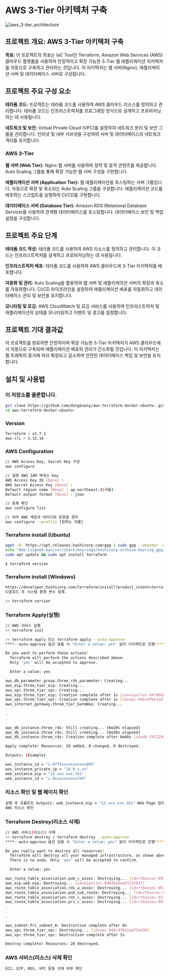 # AWS 3-Tier 아키텍처 구축
![aws_3-tier_architecture](https://github.com/dongkoony/aws_3_tier/assets/109497684/8f63b8aa-ed96-4588-9ca5-d644446fec4c)

## 프로젝트 개요: AWS 3-Tier 아키텍처 구축
**목표:**
이 프로젝트의 목표는 IaC Tool인 Terraform, Amazon Web Services (AWS) 클라우드 플랫폼을 사용하여 안정적이고 확장 가능한 3-Tier 웹 애플리케이션 아키텍처를 자동으로 구축하고 관리하는 것입니다. 이 아키텍처는 웹 서버(Nginx), 애플리케이션 서버 및 데이터베이스 서버로 구성됩니다.

## 프로젝트 주요 구성 요소

**테라폼 코드:**
프로젝트는 테라폼 코드를 사용하여 AWS 클라우드 리소스를 정의하고 관리합니다.
테라폼 코드는 인프라스트럭처를 프로그래밍 방식으로 설계하고 프로비저닝하는 데 사용됩니다.

**네트워크 및 보안:**
Virtual Private Cloud (VPC)를 설정하여 네트워크 분리 및 보안 그룹을 관리합니다.
인터넷 및 내부 서브넷을 구성하여 서버 및 데이터베이스의 네트워크 격리를 유지합니다.

### AWS 3-Tier
**웹 서버 (Web Tier):**
Nginx 웹 서버를 사용하여 정적 및 동적 콘텐츠를 제공합니다.
Auto Scaling 그룹을 통해 확장 가능한 웹 서버 구성을 구현합니다.

**애플리케이션 서버 (Application Tier):**
웹 애플리케이션을 호스팅하는 서버 그룹입니다.
자동으로 확장 및 축소되는 Auto Scaling 그룹을 구성합니다.
애플리케이션 코드를 배포하는 스크립트를 실행하여 CI/CD를 구현합니다.

**데이터베이스 서버 (Database Tier):**
Amazon RDS (Relational Database Service)를 사용하여 관계형 데이터베이스를 호스팅합니다.
데이터베이스 보안 및 백업 설정을 구성합니다.

## 프로젝트 주요 단계

**테라폼 코드 작성:**
테라폼 코드를 사용하여 AWS 리소스를 정의하고 관리합니다. 이 코드는 인프라스트럭처를 설계하고 프로비저닝하는 데 사용됩니다.

**인프라스트럭처 배포:**
테라폼 코드를 사용하여 AWS 클라우드에 3-Tier 아키텍처를 배포합니다.

**자동화 및 관리:**
Auto Scaling을 활용하여 웹 서버 및 애플리케이션 서버의 확장과 축소를 자동화합니다. CI/CD 파이프라인을 설정하여 애플리케이션 배포를 자동화하고 데이터베이스 관리 및 보안을 유지합니다.

**모니터링 및 로깅:**
AWS CloudWatch 및 로깅 서비스를 사용하여 인프라스트럭처 및 애플리케이션의 상태를 모니터링하고 이벤트 및 경고를 설정합니다.

## 프로젝트 기대 결과값
이 프로젝트를 완료하면 안정적이며 확장 가능한 3-Tier 아키텍처가 AWS 클라우드에서 자동으로 구축되며 애플리케이션 배포와 관리가 간소화될 것입니다. 
이 아키텍처는 웹 트래픽의 증가에 따라 확장되고 감소하며 안전한 데이터베이스 백업 및 보안을 유지합니다.

## 설치 및 사용법

### 이 저장소를 클론합니다.
   ```bash
   git clone https://github.com/dongkoony/aws-terraform-docker-ubuntu-.git
   cd aws-terraform-docker-ubuntu-
   ```

### Version
  ```bash
  Terraform > v1.7.1
  aws-cli > 2.15.14
  ```

### AWS Configuration
  ``` bash
  // AWS Access Key, Secret Key 구성
  aws configure
  
  // 설정 AWS IAM 액세스 key
  AWS Access Key ID [None] :
  AWS Secret Access Key [None] :
  Default region name [None] : ap-northeast-2(서울)
  Default output format [None] : json
  
  // 등록 확인
  aws configure list
  
  // 여러 AWS 계정과 아이디로 운용할 경우
  aws configure --profile [원하는 이름]
  ```

### Terraform install (Ubuntu)
  ``` bash
  wget -O- https://apt.releases.hashicorp.com/gpg | sudo gpg --dearmor -o /usr/share/keyrings/hashicorp-archive-keyring.gpg
  echo "deb [signed-by=/usr/share/keyrings/hashicorp-archive-keyring.gpg] https://apt.releases.hashicorp.com $(lsb_release -cs) main" | sudo tee /etc/apt/sources.list.d/hashicorp.list
  sudo apt update && sudo apt install terraform

  $ terraform version
  ```
### Terraform install (Windows)
  ``` bash
  https://developer.hashicorp.com/terraform/install?product_intent=terraform
  다운로드 후 시스템 환경 변수 등록.

  >> terraform version
  ```

### Terraform Apply(실행)
  ``` bash
  // AWS 서비스 실행
  >> terraform init

  >> terraform apply 또는 terraform apply --auto-approve
  ****--auto-approve 옵션 넣을 시 "Enter a value: yes" 없이 다이렉트로 진행****

  Do you want to perform these actions?
    Terraform will perform the actions described above.
    Only 'yes' will be accepted to approve.
  
    Enter a value: yes
  
  aws_db_parameter_group.three_rds_parameter: Creating...
  aws_eip.three_tier_eip: Creating...
  aws_vpc.three_tier_vpc: Creating...
  aws_eip.three_tier_eip: Creation complete after 1s [id=eipalloc-04760dac1a7b62f52]
  aws_vpc.three_tier_vpc: Creation complete after 1s [id=vpc-046c4f6e1ad75ed38]
  aws_internet_gateway.three_tier_GateWay: Creating...
  .
  .
  .
  .
  aws_db_instance.three_rds: Still creating... [6m20s elapsed]
  aws_db_instance.three_rds: Still creating... [6m30s elapsed]
  aws_db_instance.three_rds: Creation complete after 6m40s [id=db-YX5ZZ4MD3A2EZRFAADEOADYXQ4]
  
  Apply complete! Resources: 28 added, 0 changed, 0 destroyed.
  
  Outputs: (Example)
  
  was_instance_id = "i-07f5xxxxxxxxxxx865"
  was_instance_private_ip = "10.0.x.xx"
  web_instance_eip = "13.xxx.xxx.161"
  web_instance_id = "i-0cxxxxxxxxx7e9"
  ```

### 리소스 확인 및 웹 페이지 확인
  ```bash
  실행 후 프롬프트 Outputs: web_instance_eip = "13.xxx.xxx.161" Web Page 접속 확인.
  AWS 리소스 확인
  ```

### Terraform Destroy(리소스 삭제)
  ```bash
  // AWS 서비스(리소스) 삭제
  >> terraform destroy / terraform destroy --auto-approve
  ****--auto-approve 옵션 넣을 시 "Enter a value: yes" 없이 다이렉트로 진행****

  Do you really want to destroy all resources?
    Terraform will destroy all your managed infrastructure, as shown above.
    There is no undo. Only 'yes' will be accepted to confirm.
  
    Enter a value: yes
  
  aws_route_table_association.pub_c_assoc: Destroying... [id=rtbassoc-087353458dd2bc1a9]
  aws_eip.web_eip: Destroying... [id=eipalloc-0d04626ea6333192f]
  aws_route_table_association.rds_a_assoc: Destroying... [id=rtbassoc-001e0bfde6a2a3972]
  aws_route_table_association.pub_sub_route: Destroying... [id=rtbassoc-07a47f1377c73f216]
  aws_route_table_association.rds_c_assoc: Destroying... [id=rtbassoc-02f2c344589cd535e]
  aws_route_table_association.pri_c_assoc: Destroying... [id=rtbassoc-093e6caeee3c3d9c6]
  .
  .
  .
  .
  aws_subnet.Pri_subnet_A: Destruction complete after 0s
  aws_vpc.three_tier_vpc: Destroying... [id=vpc-046c4f6e1ad75ed38]
  aws_vpc.three_tier_vpc: Destruction complete after 1s
  
  Destroy complete! Resources: 28 destroyed.
  ```

### AWS 서비스(리소스) 삭제 확인
  ```bash
  EC2, EIP, RDS, VPC 등등 삭제 여부 확인
  ```
